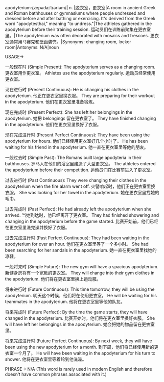 apodyterium:/ˌæpədaɪˈtɪəriəm/| n. |脱衣室，更衣室|A room in ancient Greek and Roman bathhouses or gymnasiums where people undressed and dressed before and after bathing or exercising.  It's derived from the Greek word "apodytesthai," meaning "to undress."|The athletes gathered in the apodyterium before their training session. 运动员们在训练前聚集在更衣室里。|The apodyterium was often decorated with mosaics and frescoes. 更衣室通常用马赛克和壁画装饰。|Synonyms: changing room, locker room|Antonyms: N/A|noun

USAGE->

一般现在时 (Simple Present):
The apodyterium serves as a changing room. 更衣室用作更衣室。
Athletes use the apodyterium regularly. 运动员经常使用更衣室。

现在进行时 (Present Continuous):
He is changing his clothes in the apodyterium. 他正在更衣室里换衣服。
They are preparing for their workout in the apodyterium. 他们在更衣室里准备锻炼。

现在完成时 (Present Perfect):
She has left her belongings in the apodyterium. 她把 belongings 留在更衣室了。
They have finished changing in the apodyterium. 他们在更衣室里换好了衣服。


现在完成进行时 (Present Perfect Continuous):
They have been using the apodyterium for hours. 他们已经使用更衣室好几个小时了。
He has been waiting for his friend in the apodyterium. 他一直在更衣室里等他的朋友。


一般过去时 (Simple Past):
The Romans built large apodyteria in their bathhouses. 罗马人在他们的浴室里建造了大型更衣室。
The athletes entered the apodyterium before their competition. 运动员们在比赛前进入了更衣室。

过去进行时 (Past Continuous):
They were changing their clothes in the apodyterium when the fire alarm went off. 火警响起时，他们正在更衣室里换衣服。
She was looking for her towel in the apodyterium. 她在更衣室里找她的毛巾。


过去完成时 (Past Perfect):
He had already left the apodyterium when she arrived.  当她到达时，他已经离开了更衣室。
They had finished showering and changing in the apodyterium before the game started. 比赛开始前，他们已经在更衣室里洗完澡并换好了衣服。


过去完成进行时 (Past Perfect Continuous):
They had been waiting in the apodyterium for over an hour. 他们在更衣室里等了一个多小时。
She had been searching for her sandals in the apodyterium. 她一直在更衣室里找她的凉鞋。

一般将来时 (Simple Future):
The new gym will have a spacious apodyterium. 新健身房将有一个宽敞的更衣室。
They will change into their gym clothes in the apodyterium. 他们将在更衣室里换上运动服。


将来进行时 (Future Continuous):
This time tomorrow, they will be using the apodyterium. 明天这个时候，他们将在使用更衣室。
He will be waiting for his teammates in the apodyterium. 他将在更衣室里等他的队友。


将来完成时 (Future Perfect):
By the time the game starts, they will have changed in the apodyterium. 比赛开始时，他们将在更衣室里换好衣服。
She will have left her belongings in the apodyterium. 她会把她的物品留在更衣室里。


将来完成进行时 (Future Perfect Continuous):
By next week, they will have been using the new apodyterium for a month. 到下周，他们将已经使用新的更衣室一个月了。
He will have been waiting in the apodyterium for his turn to shower. 他将在更衣室里等着轮到他洗澡。


PHRASE->
N/A (This word is rarely used in modern English and therefore doesn't have common phrases associated with it.)
